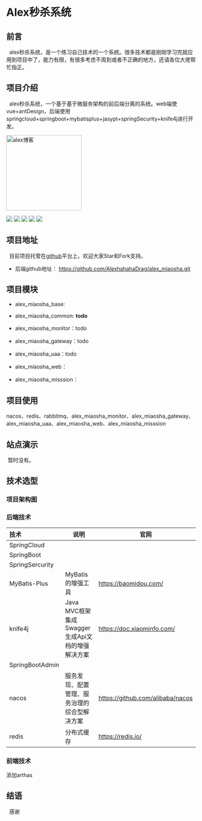# **Alex秒杀系统**

## 前言

&nbsp;&nbsp;alex秒杀系统，是一个练习自己技术的一个系统。很多技术都是刚刚学习完就应用到项目中了，能力有限，有很多考虑不周到或者不正确的地方，还请各位大佬帮忙指正。

## **项目介绍**

&nbsp;&nbsp;alex秒杀系统，一个基于基于微服务架构的前后端分离的系统。web端使vue+antDesign，后端使用springcloud+springboot+mybatisplus+jasypt+springSecurity+knife4j进行开发。

<p align>
    <a href="https://github.com/AlexhahahaDrag/alex_miaosha">
        <img src="D:\project\alex_miaosha\doc\img\favicon.ico" 
alt="alex博客" style="width:200px;height:200px">
        </img>
    </a>
</p>

<img src="https://img.shields.io/badge/license-Apache--2.0-blue" />
<img src="https://img.shields.io/badge/JDK-1.8%2B-green"/>
<img href="https://github.com/AlexhahahaDrag/alex_miaosha" src="https://img.shields.io/badge/springcloud-2021.0.3-green"/>
<img src="https://img.shields.io/badge/springboot-2.6.8-green" href="https://github.com/AlexhahahaDrag/alex_miaosha"/>
<img src="https://img.shields.io/badge/knife4j-3.0.3-green"/>

## **项目地址**

&nbsp;&nbsp;目前项目托管在[github](https://github.com/AlexhahahaDrag/alex_miaosha.git)平台上，欢迎大家Star和Fork支持。

- 后端github地址： https://github.com/AlexhahahaDrag/alex_miaosha.git

## **项目模块**

+ alex_miaosha_base:

+ alex_miaosha_common: **todo**

+ alex_miaosha_monitor：todo

+ alex_miaosha_gateway：todo

+ alex_miaosha_uaa：todo

+ alex_miaosha_web：

+ alex_miaosha_misssion：

## 项目使用

nacos、redis、rabbitmq、alex_miaosha_monitor、alex_miaosha_gateway、alex_miaosha_uaa、alex_miaosha_web、alex_miaosha_misssion

## 站点演示

&nbsp;暂时没有。

## 技术选型

### 项目架构图

### 后端技术

| 技术              | 说明                                | 官网                               |
|:--------------- | --------------------------------- | -------------------------------- |
| SpringCloud     |                                   |                                  |
| SpringBoot      |                                   |                                  |
| SpringSercurity |                                   |                                  |
| MyBatis-Plus    | MyBatis的增强工具                      | https://baomidou.com/            |
| knife4j         | Java MVC框架集成Swagger生成Api文档的增强解决方案 | https://doc.xiaominfo.com/       |
| SpringBootAdmin |                                   |                                  |
| nacos           | 服务发现、配置管理、服务治理的综合型解决方案            | https://github.com/alibaba/nacos |
| redis           | 分布式缓存                             | https://redis.io/                |

### 前端技术

添加arthas

## 结语

&nbsp;&nbsp;感谢